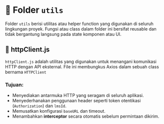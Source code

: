 # 📁 Folder `utils`

Folder `utils` berisi utilitas atau helper function yang digunakan di seluruh lingkungan proyek. Fungsi atau class dalam folder ini bersifat reusable dan tidak bergantung langsung pada state komponen atau UI.

## 📝 httpClient.js 

`httpClient.js` adalah utilitas yang digunakan untuk menangani komunikasi HTTP dengan API eksternal. File ini membungkus Axios dalam sebuah class bernama `HTTPClient`

### Tujuan:

- Menyediakan antarmuka HTTP yang seragam di seluruh aplikasi.
- Menyederhanakan penggunaan header seperti token otentikasi (`Authorization`) dan `lmsId`.
- Memusatkan konfigurasi `baseURL` dan timeout.
- Menambahkan **interceptor** secara otomatis sebelum permintaan dikirim.